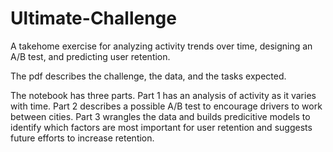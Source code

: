 # Ultimate-Challenge
A takehome exercise for analyzing activity trends over time, designing an A/B test, and predicting user retention.

The pdf describes the challenge, the data, and the tasks expected.

The notebook has three parts.
Part 1 has an analysis of activity as it varies with time.
Part 2 describes a possible A/B test to encourage drivers to work between cities.
Part 3 wrangles the data and builds predicitive models to identify which factors are most important for user retention and suggests future efforts to increase retention.
